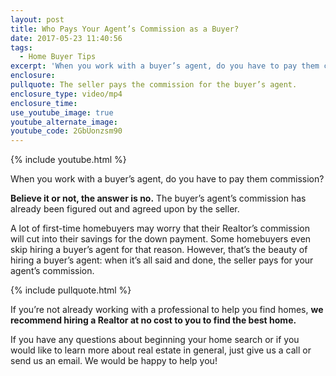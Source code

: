 ```yaml
---
layout: post
title: Who Pays Your Agent’s Commission as a Buyer?
date: 2017-05-23 11:40:56
tags:
  - Home Buyer Tips
excerpt: 'When you work with a buyer’s agent, do you have to pay them commission?'
enclosure:
pullquote: The seller pays the commission for the buyer’s agent.
enclosure_type: video/mp4
enclosure_time:
use_youtube_image: true
youtube_alternate_image:
youtube_code: 2GbUonzsm90
---
```



{% include youtube.html %}

When you work with a buyer’s agent, do you have to pay them commission?

**Believe it or not, the answer is no.** The buyer’s agent’s commission has already been figured out and agreed upon by the seller.

A lot of first-time homebuyers may worry that their Realtor’s commission will cut into their savings for the down payment. Some homebuyers even skip hiring a buyer’s agent for that reason. However, that’s the beauty of hiring a buyer’s agent: when it’s all said and done, the seller pays for your agent’s commission.

{% include pullquote.html %}

If you’re not already working with a professional to help you find homes, **we recommend hiring a Realtor at no cost to you to find the best home.**

If you have any questions about beginning your home search or if you would like to learn more about real estate in general, just give us a call or send us an email. We would be happy to help you!